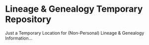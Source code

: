# Lineage & Genealogy Temporary Repository

Just a Temporary Location for (Non-Personal) Lineage &amp; Genealogy Information...
